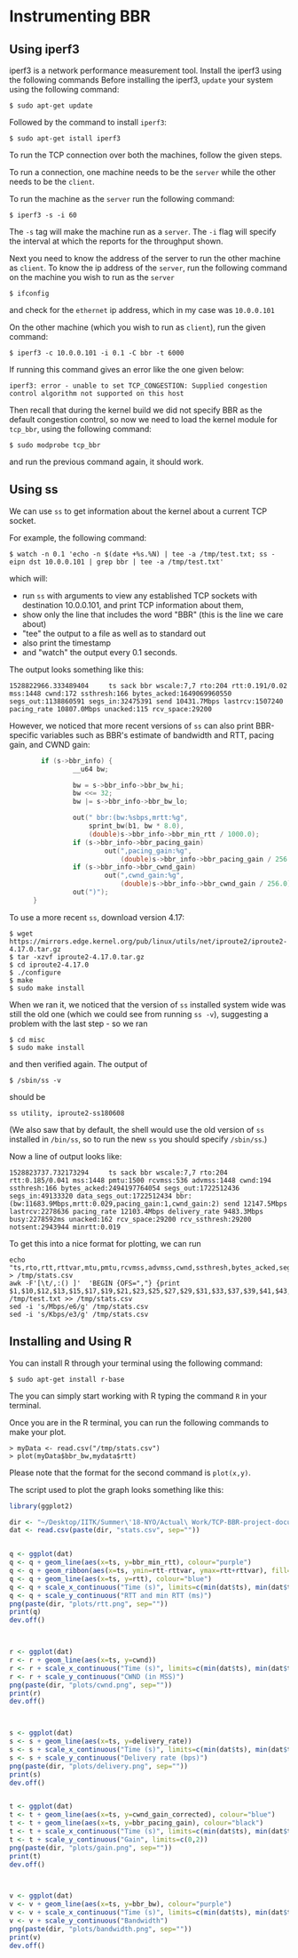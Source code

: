 # Instrumenting BBR

## Using iperf3

iperf3 is a network performance measurement tool. Install the iperf3
using the following commands
Before installing the iperf3, `update` your system using the following
command:

```
$ sudo apt-get update
```

Followed by the command to install `iperf3`:

```
$ sudo apt-get istall iperf3
```

To run the TCP connection over both the machines, follow the given
steps.

To run a connection, one machine needs to be the `server` while the
other needs to be the `client`.

To run the machine as the `server` run the following command:

```
$ iperf3 -s -i 60
```

The `-s` tag will make the machine run as a `server`. The `-i` flag will
specify the interval at which the reports for the throughput shown.

Next you need to know the address of the server to run the other machine
as `client`. To know the ip address of the `server`, run the following
command on the machine you wish to run as the `server`

```
$ ifconfig
```

and check for the `ethernet` ip address, which in my case was
`10.0.0.101`

On the other machine (which you wish to run as `client`), run the given
command:

```
$ iperf3 -c 10.0.0.101 -i 0.1 -C bbr -t 6000
```

If running this command gives an error like the one given below:

```
iperf3: error - unable to set TCP_CONGESTION: Supplied congestion control algorithm not supported on this host
```

Then recall that during the kernel build we did not specify BBR as the
default congestion control, so now we need to load the kernel module for
`tcp_bbr`, using the following command:

```
$ sudo modprobe tcp_bbr
```

and run the previous command again, it should work.

## Using ss

We can use `ss` to get information about the kernel about a current TCP
socket.

For example, the following command:

```
$ watch -n 0.1 'echo -n $(date +%s.%N) | tee -a /tmp/test.txt; ss -eipn dst 10.0.0.101 | grep bbr | tee -a /tmp/test.txt'
```

which will:

* run `ss` with arguments to view any established TCP sockets with
	destination 10.0.0.101, and print TCP information about them,
* show only the line that includes the word "BBR" (this is the line we care about)
* "tee" the output to a file as well as to standard out
* also print the timestamp
* and "watch" the output every 0.1 seconds.

The output looks something like this:

```
1528822966.333489404	 ts sack bbr wscale:7,7 rto:204 rtt:0.191/0.02 mss:1448 cwnd:172 ssthresh:166 bytes_acked:1649069960550 segs_out:1138860591 segs_in:32475391 send 10431.7Mbps lastrcv:1507240 pacing_rate 10807.0Mbps unacked:115 rcv_space:29200
```

However, we noticed that more recent versions of `ss` can also print
BBR-specific variables such as BBR's estimate of bandwidth and RTT,
pacing gain, and CWND gain:

```c
        if (s->bbr_info) {
                __u64 bw;

                bw = s->bbr_info->bbr_bw_hi;
                bw <<= 32;
                bw |= s->bbr_info->bbr_bw_lo;

                out(" bbr:(bw:%sbps,mrtt:%g",
                    sprint_bw(b1, bw * 8.0),
                    (double)s->bbr_info->bbr_min_rtt / 1000.0);
                if (s->bbr_info->bbr_pacing_gain)
                        out(",pacing_gain:%g",
                            (double)s->bbr_info->bbr_pacing_gain / 256.0);
                if (s->bbr_info->bbr_cwnd_gain)
                        out(",cwnd_gain:%g",
                            (double)s->bbr_info->bbr_cwnd_gain / 256.0);
                out(")");
      }
```

To use a more recent `ss`, download version 4.17:

```
$ wget https://mirrors.edge.kernel.org/pub/linux/utils/net/iproute2/iproute2-4.17.0.tar.gz
$ tar -xzvf iproute2-4.17.0.tar.gz
$ cd iproute2-4.17.0
$ ./configure
$ make
$ sudo make install
```

When we ran it, we noticed that the version of `ss` installed system
wide was still the old one (which we could see from running `ss -v`),
suggesting a problem with the last step - so we ran

```
$ cd misc
$ sudo make install
```

and then verified again. The output of

```
$ /sbin/ss -v
```

should be

```
ss utility, iproute2-ss180608
```

(We also saw that by default, the shell would use the old version of
`ss` installed in `/bin/ss`, so to run the new `ss` you should specify
`/sbin/ss`.)

Now a line of output looks like:

```
1528823737.732173294	 ts sack bbr wscale:7,7 rto:204 rtt:0.185/0.041 mss:1448 pmtu:1500 rcvmss:536 advmss:1448 cwnd:194 ssthresh:166 bytes_acked:2494197764054 segs_out:1722512436 segs_in:49133320 data_segs_out:1722512434 bbr:(bw:11683.9Mbps,mrtt:0.029,pacing_gain:1,cwnd_gain:2) send 12147.5Mbps lastrcv:2278636 pacing_rate 12103.4Mbps delivery_rate 9483.3Mbps busy:2278592ms unacked:162 rcv_space:29200 rcv_ssthresh:29200 notsent:2943944 minrtt:0.019
```

To get this into a nice format for plotting, we can run

```
echo "ts,rto,rtt,rttvar,mtu,pmtu,rcvmss,advmss,cwnd,ssthresh,bytes_acked,segs_out,segs_in,data_segs_out,bbr_bw,bbr_min_rtt,bbr_pacing_gain,bbr_cwnd_gain,send,last_recv,pacing_rate,delivery_rate,busy,unacked" > /tmp/stats.csv
awk -F'[\t/,:() ]'  'BEGIN {OFS=","} {print $1,$10,$12,$13,$15,$17,$19,$21,$23,$25,$27,$29,$31,$33,$37,$39,$41,$43,$46,$48,$50,$52,$54,$56}' /tmp/test.txt >> /tmp/stats.csv
sed -i 's/Mbps/e6/g' /tmp/stats.csv
sed -i 's/Kbps/e3/g' /tmp/stats.csv
```

## Installing and Using R

You can install R through your terminal using the following command:

```
$ sudo apt-get install r-base
```

The you can simply start working with R typing the command `R` in your
terminal.

Once you are in the R terminal, you can run the following commands to
make your plot.

```
> myData <- read.csv("/tmp/stats.csv")
> plot(myData$bbr_bw,mydata$rtt)
```

Please note that the format for the second command is `plot(x,y)`.

The script used to plot the graph looks something like this:

```R
library(ggplot2)

dir <- "~/Desktop/IITK/Summer\'18-NYO/Actual\ Work/TCP-BBR-project-documentation/results/"
dat <- read.csv(paste(dir, "stats.csv", sep=""))


q <- ggplot(dat)
q <- q + geom_line(aes(x=ts, y=bbr_min_rtt), colour="purple")
q <- q + geom_ribbon(aes(x=ts, ymin=rtt-rttvar, ymax=rtt+rttvar), fill="blue", alpha=0.25)
q <- q + geom_line(aes(x=ts, y=rtt), colour="blue")
q <- q + scale_x_continuous("Time (s)", limits=c(min(dat$ts), min(dat$ts)+60))
q <- q + scale_y_continuous("RTT and min RTT (ms)")
png(paste(dir, "plots/rtt.png", sep=""))
print(q)
dev.off()



r <- ggplot(dat)
r <- r + geom_line(aes(x=ts, y=cwnd))
r <- r + scale_x_continuous("Time (s)", limits=c(min(dat$ts), min(dat$ts)+60))
r <- r + scale_y_continuous("CWND (in MSS)")
png(paste(dir, "plots/cwnd.png", sep=""))
print(r)
dev.off()



s <- ggplot(dat)
s <- s + geom_line(aes(x=ts, y=delivery_rate))
s <- s + scale_x_continuous("Time (s)", limits=c(min(dat$ts), min(dat$ts)+60))
s <- s + scale_y_continuous("Delivery rate (bps)")
png(paste(dir, "plots/delivery.png", sep=""))
print(s)
dev.off()


t <- ggplot(dat)
t <- t + geom_line(aes(x=ts, y=cwnd_gain_corrected), colour="blue")
t <- t + geom_line(aes(x=ts, y=bbr_pacing_gain), colour="black")
t <- t + scale_x_continuous("Time (s)", limits=c(min(dat$ts), min(dat$ts)+60))
t <- t + scale_y_continuous("Gain", limits=c(0,2))
png(paste(dir, "plots/gain.png", sep=""))
print(t)
dev.off()



v <- ggplot(dat)
v <- v + geom_line(aes(x=ts, y=bbr_bw), colour="purple")
v <- v + scale_x_continuous("Time (s)", limits=c(min(dat$ts), min(dat$ts)+60))
v <- v + scale_y_continuous("Bandwidth")
png(paste(dir, "plots/bandwidth.png", sep=""))
print(v)
dev.off()
```

